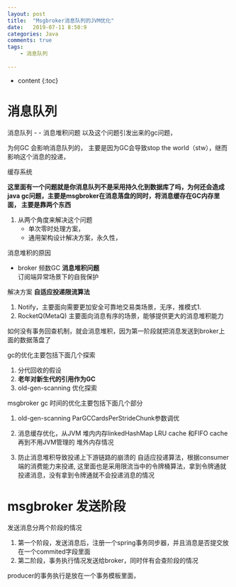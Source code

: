 ```yaml
---
layout: post
title:  "Msgbroker消息队列的JVM优化"
date:   2019-07-11 8:50:9
categories: Java
comments: true
tags:   
    - 消息队列
   
---
```


* content
{:toc}


# 消息队列

消息队列 - - 消息堆积问题 以及这个问题引发出来的gc问题，


为何GC 会影响消息队列的， 主要是因为GC会导致stop the world（stw），继而影响这个消息的投递，

缓存系统

**这里面有一个问题就是你消息队列不是采用持久化到数据库了吗，为何还会造成 java gc问题，主要是msgbroker在消息落盘的同时，将消息缓存在GC内存里面， 主要是靠两个东西**

1. 从两个角度来解决这个问题
	- 单次零时处理方案，
	- 通用架构设计解决方案，永久性，

	

消息堆积的原因
- broker 频数GC
**消息堆积问题**	
订阅端异常场景下的自我保护

解决方案
**自适应投递限流算法**
	
1. Notify，主要面向需要更加安全可靠地交易类场景，无序，推模式1. 
2. RocketQ(MetaQ) 主要面向消息有序的场景，能够提供更大的消息堆积能力


如何没有事务回查机制，就会消息堆积，因为第一阶段就把消息发送到broker上面的数据落盘了


gc的优化主要包括下面几个探索
1. 分代回收的假设
2. **老年对新生代的引用作为GC**
3. old-gen-scanning 优化探索

msgbroker gc 时间的优化主要包括下面几个部分

1. old-gen-scanning ParGCCardsPerStrideChunk参数调优 

2. 消息缓存优化，从JVM 堆内内存linkedHashMap LRU cache 和FIFO cache再到不用JVM管理的 堆外内存情况

3. 防止消息堆积导致投递上下游链路的崩溃的 自适应投递算法，根据consumer端的消费能力来投递, 这里面也是采用限流当中的令牌桶算法，拿到令牌通就投递消息，没有拿到令牌通就不会投递消息的情况 


# msgbroker 发送阶段 

发送消息分两个阶段的情况 
1. 第一个阶段，发送消息后，注册一个spring事务同步器，并且消息是否提交放在一个commited字段里面
2. 第二阶段，事务执行情况发送给broker，同时伴有会查阶段的情况

 producer的事务执行是放在一个事务模板里面，





